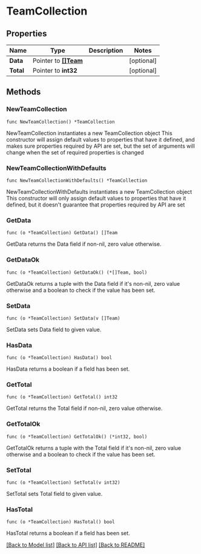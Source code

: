 # TeamCollection

## Properties

Name | Type | Description | Notes
------------ | ------------- | ------------- | -------------
**Data** | Pointer to [**[]Team**](Team.md) |  | [optional] 
**Total** | Pointer to **int32** |  | [optional] 

## Methods

### NewTeamCollection

`func NewTeamCollection() *TeamCollection`

NewTeamCollection instantiates a new TeamCollection object
This constructor will assign default values to properties that have it defined,
and makes sure properties required by API are set, but the set of arguments
will change when the set of required properties is changed

### NewTeamCollectionWithDefaults

`func NewTeamCollectionWithDefaults() *TeamCollection`

NewTeamCollectionWithDefaults instantiates a new TeamCollection object
This constructor will only assign default values to properties that have it defined,
but it doesn't guarantee that properties required by API are set

### GetData

`func (o *TeamCollection) GetData() []Team`

GetData returns the Data field if non-nil, zero value otherwise.

### GetDataOk

`func (o *TeamCollection) GetDataOk() (*[]Team, bool)`

GetDataOk returns a tuple with the Data field if it's non-nil, zero value otherwise
and a boolean to check if the value has been set.

### SetData

`func (o *TeamCollection) SetData(v []Team)`

SetData sets Data field to given value.

### HasData

`func (o *TeamCollection) HasData() bool`

HasData returns a boolean if a field has been set.

### GetTotal

`func (o *TeamCollection) GetTotal() int32`

GetTotal returns the Total field if non-nil, zero value otherwise.

### GetTotalOk

`func (o *TeamCollection) GetTotalOk() (*int32, bool)`

GetTotalOk returns a tuple with the Total field if it's non-nil, zero value otherwise
and a boolean to check if the value has been set.

### SetTotal

`func (o *TeamCollection) SetTotal(v int32)`

SetTotal sets Total field to given value.

### HasTotal

`func (o *TeamCollection) HasTotal() bool`

HasTotal returns a boolean if a field has been set.


[[Back to Model list]](../README.md#documentation-for-models) [[Back to API list]](../README.md#documentation-for-api-endpoints) [[Back to README]](../README.md)


